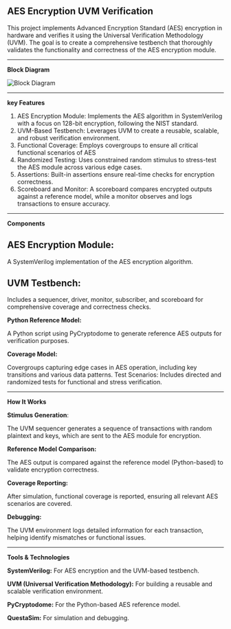 **AES Encryption UVM Verification**
----------------------------------

This project implements Advanced Encryption Standard (AES) encryption in hardware and verifies it using the Universal Verification Methodology (UVM). The goal is to create a comprehensive testbench that thoroughly validates the functionality and correctness of the AES encryption module.
______________________________________________________________________________________________________________________________________________________________

**Block Diagram**

![Block Diagram](https://github.com/user-attachments/assets/3877c60d-d095-4e0f-b1e1-fc2dbe4a61fc)

_______________________________________________________________________________________________________________________________________________________________
**key Features**

1. AES Encryption Module: Implements the AES algorithm in SystemVerilog with a focus on 128-bit encryption, following the NIST standard.
2. UVM-Based Testbench: Leverages UVM to create a reusable, scalable, and robust verification environment.
3. Functional Coverage: Employs covergroups to ensure all critical functional scenarios of AES 
4. Randomized Testing: Uses constrained random stimulus to stress-test the AES module across various edge cases.
5. Assertions: Built-in assertions ensure real-time checks for encryption correctness.
6. Scoreboard and Monitor: A scoreboard compares encrypted outputs against a reference model, while a monitor observes and logs transactions to ensure accuracy.
______________________________________________________________________________________________________________________________________________________________


**Components**

**AES Encryption Module:** 
-----------------
A SystemVerilog implementation of the AES encryption algorithm.

**UVM Testbench**: 
------------------
Includes a sequencer, driver, monitor, subscriber, and scoreboard for comprehensive coverage and correctness checks.

**Python Reference Model:** 

A Python script using PyCryptodome to generate reference AES outputs for verification purposes.

**Coverage Model:** 

Covergroups capturing edge cases in AES operation, including key transitions and various data patterns.
Test Scenarios: Includes directed and randomized tests for functional and stress verification.
______________________________________________________________________________________________________________________________________________________________

**How It Works**

**Stimulus Generation**: 

The UVM sequencer generates a sequence of transactions with random plaintext and keys, which are sent to the AES module for encryption.

**Reference Model Comparison:**

 The AES output is compared against the reference model (Python-based) to validate encryption correctness.
 
**Coverage Reporting:** 

After simulation, functional coverage is reported, ensuring all relevant AES scenarios are covered.

**Debugging:** 

The UVM environment logs detailed information for each transaction, helping identify mismatches or functional issues.
______________________________________________________________________________________________________________________________________________________________

**Tools & Technologies**

**SystemVerilog:** For AES encryption and the UVM-based testbench.

**UVM (Universal Verification Methodology):** For building a reusable and scalable verification environment.

**PyCryptodome:**  For the Python-based AES reference model.

**QuestaSim:** For simulation and debugging.
